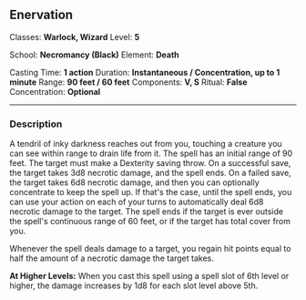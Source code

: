 ## Enervation

Classes: **Warlock, Wizard**
Level: **5**

School: **Necromancy (Black)**
Element: **Death**

Casting Time: **1 action**
Duration: **Instantaneous / Concentration, up to 1 minute**
Range: **90 feet / 60 feet**
Components: **V, S**
Ritual: **False**
Concentration: **Optional**

------

### Description

A tendril of inky darkness reaches out from you, touching a creature you can see within range to drain life from it. The spell has an initial range of 90 feet. The target must make a Dexterity saving throw. On a successful save, the target takes 3d8 necrotic damage, and the spell ends. On a failed save, the target takes 6d8 necrotic damage, and then you can optionally concentrate to keep the spell up. If that's the case, until the spell ends, you can use your action on each of your turns to automatically deal 6d8 necrotic damage to the target. The spell ends if the target is ever outside the spell's continuous range of 60 feet, or if the target has total cover from you.

Whenever the spell deals damage to a target, you regain hit points equal to half the amount of a necrotic damage the target takes.

**At Higher Levels:** When you cast this spell using a spell slot of 6th level or higher, the damage increases by 1d8 for each slot level above 5th.